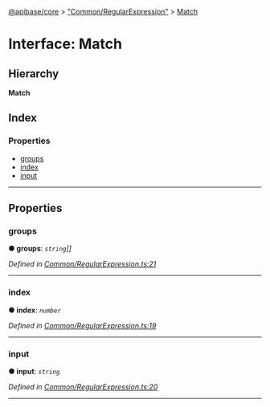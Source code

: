 [@apibase/core](../README.md) > ["Common/RegularExpression"](../modules/_common_regularexpression_.md) > [Match](../interfaces/_common_regularexpression_.match.md)

# Interface: Match

## Hierarchy

**Match**

## Index

### Properties

* [groups](_common_regularexpression_.match.md#groups)
* [index](_common_regularexpression_.match.md#index)
* [input](_common_regularexpression_.match.md#input)

---

## Properties

<a id="groups"></a>

###  groups

**● groups**: *`string`[]*

*Defined in [Common/RegularExpression.ts:21](https://github.com/chapterjason/APIBase/blob/f597d69/packages/core/src/Common/RegularExpression.ts#L21)*

___
<a id="index"></a>

###  index

**● index**: *`number`*

*Defined in [Common/RegularExpression.ts:19](https://github.com/chapterjason/APIBase/blob/f597d69/packages/core/src/Common/RegularExpression.ts#L19)*

___
<a id="input"></a>

###  input

**● input**: *`string`*

*Defined in [Common/RegularExpression.ts:20](https://github.com/chapterjason/APIBase/blob/f597d69/packages/core/src/Common/RegularExpression.ts#L20)*

___

